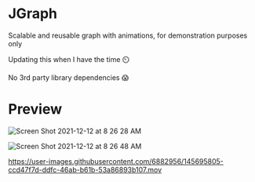 # JGraph
Scalable and reusable graph with animations, for demonstration purposes only

Updating this when I have the time ⏲️

No 3rd party library dependencies 😱

# Preview
![Screen Shot 2021-12-12 at 8 26 28 AM](https://user-images.githubusercontent.com/6882956/145695952-c63772f4-a2f0-42db-a813-794aa4fcce32.png)

![Screen Shot 2021-12-12 at 8 26 48 AM](https://user-images.githubusercontent.com/6882956/145695962-431d7ce4-04af-4639-8ade-510611a24a28.png)

https://user-images.githubusercontent.com/6882956/145695805-ccd47f7d-ddfc-46ab-b61b-53a86893b107.mov
